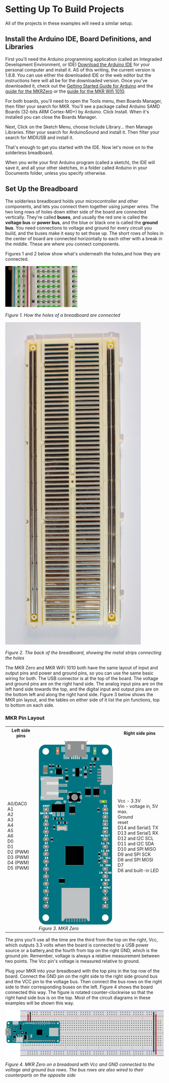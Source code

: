 # Setting Up To Build Projects

All of the projects in these examples will need a similar setup. 

## Install the Arduino IDE, Board Definitions, and Libraries

First you'll need the Arduino programming application (called an Integraded Development Environment, or IDE) [Download the Arduino IDE](https://www.arduino.cc/en/Main/Software) for your personal computer and install it. AS of this writing, the current version is 1.8.8. You can use either the downloaded IDE or the web editor but the instructions here will all be for the downloaded version. Once you've downloaded it, check out the [Getting Started Guide for Arduino](https://www.arduino.cc/en/Guide/HomePage) and the [guide for the MKRZero](https://www.arduino.cc/en/Guide/ArduinoMKRZero) or the [guide for the MKR Wifi 1010](https://www.arduino.cc/en/Guide/MKRWiFi1010). 

For both boards, you'll need to open the Tools menu, then Boards Manager, then filter your search for MKR. You'll see a package called Arduino SAMD Boards (32-bits ARM Cortex-M0+) by Arduino. Click Install. When it's installed you can close the Boards Manager.

Next, Click on the Sketch Menu, choose Include Library... then Manage Libraries. filter your search for ArduinoSound and install it. Then filter your search for MIDIUSB and install it.

That's enough to get you started with the IDE. Now let's move on to the solderless breadboard.

When you write your first Arduino program (called a sketch), the IDE will save it, and all your other sketches, in a folder called Arduino in your Documents folder, unless you specify otherwise. 

## Set Up the Breadboard

The solderless breadboard holds your microcontroller and other components, and lets you connect them together using jumper wires. The two long rows of holes down either side of the board are connected vertically. They're called **buses**, and usually the red one is called the **voltage bus** or **power bus**, and the blue or black one is called the **ground bus**. You need connections to voltage and ground for every circuit you build, and the buses make it easy to set those up. The short rows of holes in the center of board are connected horizontally to each other with a break in the middle. These are where you connect components. 

Figures 1 and 2 below show what's underneath the holes,and how they are connected. 

![Figure 1. The holes of a breadboard are connected as described above](img/breadboard-continuity.jpg)

*Figure 1. How the holes of a breadboard are connected*

![Figure 2. Behind the holes are a series of metal strips connecting the holes](img/breadboard_back.png)

*Figure 2. The back of the breadboard, showing  the metal strips connecting the holes*

The MKR Zero and MKR WiFi 1010 both have the same layout of input and output pins and power and ground pins, so you can use the same basic wiring for both. The USB connector is at the top of the board. The voltage and ground pins are on the right hand side. The analog input pins are on the left hand side towards the top, and the digital input and output pins are on the bottom left and along the right hand side. Figure 3 below shows the MKR pin layout, and the tables on either side of it list the pin functions, top to bottom on each side. 

### MKR Pin Layout
<table>
<tr>
<th>Left side pins</th>
<th></th>
<th>Right side pins</th>
</tr>
<tr>
<td>A0/DAC0<br />
A1<br />
A2<br />
A3<br />
A4<br />
A5<br />
A6<br />
D0<br />
D1<br />
D2 (PWM)<br />
D3 (PWM)<br />
D4 (PWM)<br />
D5 (PWM)<br /></td>
<td valign="center"><img src="img/MKRZero.png" alt="Figure 3. The MKR pin layout, with the USB connector facing up"><br />
<em>Figure 3. MKR Zero</em>
</td>
<td>Vcc - 3.3V<br />
Vin - voltage in, 5V max.<br />
Ground<br />
reset<br />
D14 and Serial1 TX<br />
D13 and Serial1 RX<br />
D12 and I2C SCL<br />
D11 and I2C SDA<br />
D10 and SPI MISO<br />
D9 and SPI SCK<br />
D8 and SPI MOSI<br />
D7<br />
D6 and built-in LED<br /></td>
</tr>
</table>


The pins you'll use all the time are the third from the top on the right, Vcc, which outputs 3.3 volts when the board is connected to a USB power source or a battery,and the fourth from top on the right GND, which is the ground pin. Remember, voltage is always a relative measurement between two points. The Vcc pin's voltage is measured relative to ground.

Plug your MKR into your breadboard with the top pins in the top row of the board. Connect the GND pin on the right side to the right side ground bus and the VCC pin to the voltage bus. Then connect the bus rows on the right side to their corresponding buses on the left. Figure 4 shows the board connected this way. The figure is rotated counter-clockwise so that the right hand side bus is on the top. Most of the circuit diagrams in these examples will be shown this way.

![Figure 4. MKR Zero on a breadoard with Vcc and GND connected to the voltage and ground bus rows. The bus rows are also wired to their counterparts on the opposite side](img/MKRzero-breadboard.png)

*Figure 4. MKR Zero on a breadoard with Vcc and GND connected to the voltage and ground bus rows. The bus rows are also wired to their counterparts on the opposite side*